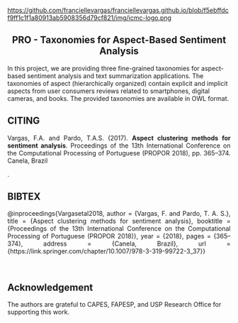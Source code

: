 https://github.com/franciellevargas/franciellevargas.github.io/blob/f5ebffdcf9ff1c1f1a80913ab5908356d79cf821/img/icmc-logo.png

<h2 align="center"> PRO - Taxonomies for Aspect-Based Sentiment Analysis </h2>  

In this project, we are providing three fine-grained taxonomies for aspect-based sentiment analysis and text summarization applications. The taxonomies of aspect (hierarchically organized) contain explicit and implicit aspects from user consumers reviews related to smartphones, digital cameras, and books. The provided taxonomies are available in OWL format.


<h2 align="left"> CITING </h2>

<p align="justify"> Vargas, F.A. and Pardo, T.A.S. (2017). <b>Aspect clustering methods for sentiment analysis</b>. Proceedings of the 13th International Conference on the Computational Processing of Portuguese (PROPOR 2018), pp. 365–374. Canela, Brazil </p>. 


 <h2 align="left">BIBTEX </h2>
<p align="justify">
@inproceedings{Vargasetal2018,
 author = {Vargas, F. and Pardo, T. A. S.},
 title = {Aspect clustering methods for sentiment analysis},
 booktitle = {Proceedings of the 13th International Conference on the Computational Processing of Portuguese (PROPOR 2018)},
 year = {2018},
 pages = {365–374},
 address = {Canela, Brazil},
 url = {https://link.springer.com/chapter/10.1007/978-3-319-99722-3_37}}
</p>

<br>
<h2 align="left">Acknowledgement</h2> 

The authors are grateful to CAPES, FAPESP, and USP Research Office for supporting this work.
